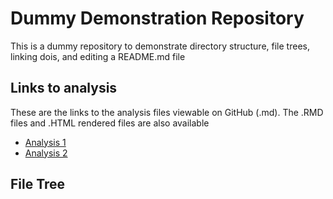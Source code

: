 # Dummy Demonstration Repository
This is a dummy repository to demonstrate directory structure, file trees, linking dois, and editing a README.md file 


## Links to analysis

These are the links to the analysis files viewable on GitHub (.md). The .RMD files and .HTML rendered files are also available

- [Analysis 1](01_Analysis/01_Script.md)
- [Analysis 2](02_Analysis/02_Script.md)


## File Tree



